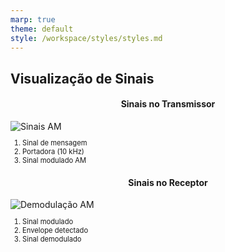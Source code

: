 ```yaml
---
marp: true
theme: default
style: /workspace/styles/styles.md
---
```


## Visualização de Sinais
<div class="grid-container" style="grid-template-columns: 1fr 1fr;">
  <div>
    <h4 style="text-align: center;">Sinais no Transmissor</h4>
    <img src="https://www.electronics-notes.com/images/amplitude-modulation-waveforms-am-01.svg" 
         alt="Sinais AM">
    <ol style="font-size: 0.8em;">
      <li>Sinal de mensagem</li>
      <li>Portadora (10 kHz)</li>
      <li>Sinal modulado AM</li>
    </ol>
  </div>
  <div>
    <h4 style="text-align: center;">Sinais no Receptor</h4>
    <img src="https://www.researchgate.net/publication/316806269/figure/fig1/AS:487839016849408@1493220739225/Waveforms-in-the-process-of-amplitude-demodulation.png" 
         alt="Demodulação AM">
    <ol style="font-size: 0.8em;">
      <li>Sinal modulado</li>
      <li>Envelope detectado</li>
      <li>Sinal demodulado</li>
    </ol>
  </div>
</div>